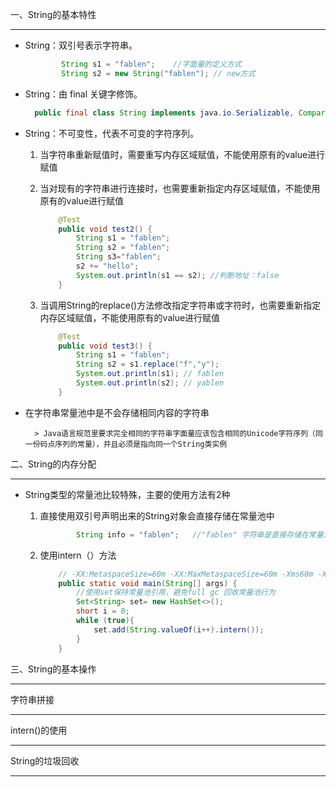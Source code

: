 一、String的基本特性

------

- String：双引号表示字符串。

  ```java
          String s1 = "fablen";    //字面量的定义方式
          String s2 = new String("fablen"); // new方式
  ```

  

- String：由 final 关键字修饰。

  ```java
    public final class String implements java.io.Serializable, Comparable<String>, CharSequence {...}
  ```




- String：不可变性，代表不可变的字符序列。

  1. 当字符串重新赋值时，需要重写内存区域赋值，不能使用原有的value进行赋值

  2. 当对现有的字符串进行连接时，也需要重新指定内存区域赋值，不能使用原有的value进行赋值

     ```java
         @Test
         public void test2() {
             String s1 = "fablen";
             String s2 = "fablen";
             String s3="fablen";
             s2 += "hello";
             System.out.println(s1 == s2); //判断地址：false
         }
     ```

     

  3. 当调用String的replace()方法修改指定字符串或字符时，也需要重新指定内存区域赋值，不能使用原有的value进行赋值

     ```java
         @Test
         public void test3() {
             String s1 = "fablen";
             String s2 = s1.replace("f","y");
             System.out.println(s1); // fablen
             System.out.println(s2); // yablen
         }
     ```



- 在字符串常量池中是不会存储相同内容的字符串

		> Java语言规范里要求完全相同的字符串字面量应该包含相同的Unicode字符序列（同一份码点序列的常量），并且必须是指向同一个String类实例 



二、String的内存分配

------

- String类型的常量池比较特殊，主要的使用方法有2种

  1. 直接使用双引号声明出来的String对象会直接存储在常量池中

     ```java
             String info = "fablen";   //"fablen" 字符串是直接存储在常量池中
     ```

     

  2. 使用intern（）方法

     ```java
         // -XX:MetaspaceSize=60m -XX:MaxMetaspaceSize=60m -Xms60m -Xmx60m
         public static void main(String[] args) {
             //使用set保持常量池引用，避免full gc 回收常量池行为
             Set<String> set= new HashSet<>();
             short i = 0;
             while (true){
                 set.add(String.valueOf(i++).intern());
             }
         }
     ```

     

  



三、String的基本操作

------





字符串拼接

------





intern()的使用

------





String的垃圾回收

------


